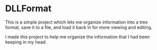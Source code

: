 # DLLFormat

This is a simple project which lets me organize information into a tree format, save it to a file, and load it back in for more viewing and editing.

I made this project to help me organize the information that I had been keeping in my head.
